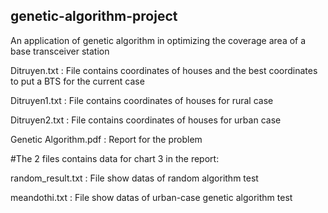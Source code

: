 ## genetic-algorithm-project

An application of genetic algorithm in optimizing the coverage area of a base transceiver station

Ditruyen.txt : File contains coordinates of houses and the best coordinates to put a BTS for the current case

Ditruyen1.txt : File contains coordinates of houses for rural case

Ditruyen2.txt : File contains coordinates of houses for urban case

Genetic Algorithm.pdf : Report for the problem

#The 2 files contains data for chart 3 in the report:

random_result.txt : File show datas of random algorithm test

meandothi.txt : File show datas of urban-case genetic algorithm test 
